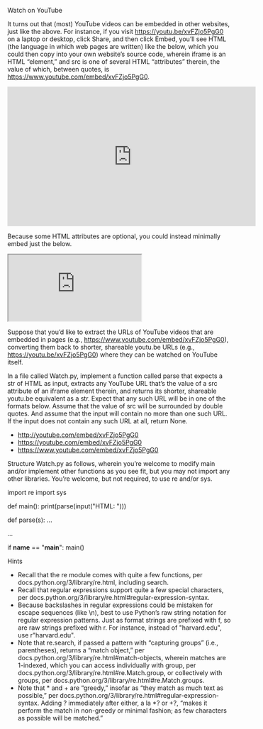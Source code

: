 Watch on YouTube

It turns out that (most) YouTube videos can be embedded in other websites, just like the above. For instance, if you visit https://youtu.be/xvFZjo5PgG0 on a laptop or desktop, click Share, and then click Embed, you’ll see HTML (the language in which web pages are written) like the below, which you could then copy into your own website’s source code, wherein iframe is an HTML “element,” and src is one of several HTML “attributes” therein, the value of which, between quotes, is https://www.youtube.com/embed/xvFZjo5PgG0.

<iframe width="560" height="315" src="https://www.youtube.com/embed/xvFZjo5PgG0" title="YouTube video player" frameborder="0" allow="accelerometer; autoplay; clipboard-write; encrypted-media; gyroscope; picture-in-picture" allowfullscreen></iframe>

Because some HTML attributes are optional, you could instead minimally embed just the below.

<iframe src="https://www.youtube.com/embed/xvFZjo5PgG0"></iframe>

Suppose that you’d like to extract the URLs of YouTube videos that are embedded in pages (e.g., https://www.youtube.com/embed/xvFZjo5PgG0), converting them back to shorter, shareable youtu.be URLs (e.g., https://youtu.be/xvFZjo5PgG0) where they can be watched on YouTube itself.

In a file called Watch.py, implement a function called parse that expects a str of HTML as input, extracts any YouTube URL that’s the value of a src attribute of an iframe element therein, and returns its shorter, shareable youtu.be equivalent as a str. Expect that any such URL will be in one of the formats below. Assume that the value of src will be surrounded by double quotes. And assume that the input will contain no more than one such URL. If the input does not contain any such URL at all, return None.

 - http://youtube.com/embed/xvFZjo5PgG0
 - https://youtube.com/embed/xvFZjo5PgG0
 - https://www.youtube.com/embed/xvFZjo5PgG0

Structure Watch.py as follows, wherein you’re welcome to modify main and/or implement other functions as you see fit, but you may not import any other libraries. You’re welcome, but not required, to use re and/or sys.

import re
import sys


def main():
    print(parse(input("HTML: ")))


def parse(s):
    ...


...


if __name__ == "__main__":
    main()

Hints
 - Recall that the re module comes with quite a few functions, per docs.python.org/3/library/re.html, including search.
 - Recall that regular expressions support quite a few special characters, per docs.python.org/3/library/re.html#regular-expression-syntax.
 - Because backslashes in regular expressions could be mistaken for escape sequences (like \n), best to use Python’s raw string notation for regular expression patterns. Just as format strings are prefixed with f, so are raw strings prefixed with r. For instance, instead of "harvard\.edu", use r"harvard\.edu".
 - Note that re.search, if passed a pattern with “capturing groups” (i.e., parentheses), returns a “match object,” per docs.python.org/3/library/re.html#match-objects, wherein matches are 1-indexed, which you can access individually with group, per docs.python.org/3/library/re.html#re.Match.group, or collectively with groups, per docs.python.org/3/library/re.html#re.Match.groups.
 - Note that * and + are “greedy,” insofar as “they match as much text as possible,” per docs.python.org/3/library/re.html#regular-expression-syntax. Adding ? immediately after either, a la *? or +?, “makes it perform the match in non-greedy or minimal fashion; as few characters as possible will be matched.”